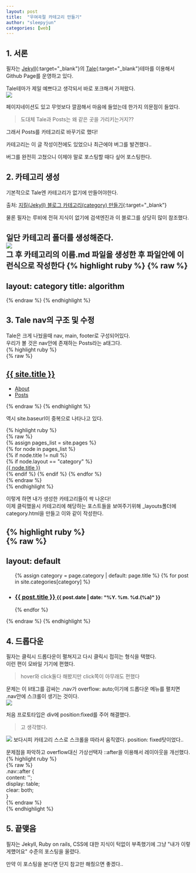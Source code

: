 ```yaml
---
layout: post
title:  "우여곡절 카테고리 만들기"
author: "sleepyjun"
categories: [web]
---
```

## 1. 서론
필자는 [Jekyll](https://jekyllrb-ko.github.io/){:target="_blank"}의 [Tale](https://github.com/chesterhow/tale/){:target="_blank"}테마를 이용해서 Github Page를 운영하고 있다.

Tale테마가 제일 예쁘다고 생각되서 바로 포크해서 가져왔다.  
<img src="/assets/images/2019-08-15-how-to-make-category/tale.JPG" />

페이지네이션도 있고 무엇보다 깔끔해서 마음에 들었는데 한가지 의문점이 들었다.  
> 도대체 Tale과 Posts는 왜 같은 곳을 가리키는거지??

그래서 Posts를 카테고리로 바꾸기로 했다!

카테고리는 이 글 작성이전에도 있었으나 최근에야 버그를 발견했다..  

버그를 완전히 고쳤으니 이제야 말로 포스팅할 때다 싶어 포스팅한다.

## 2. 카테고리 생성
기본적으로 Tale엔 카테고리가 없기에 만들어야한다.  

출처: [지킬(Jekyll) 블로그 카테고리(category) 만들기](https://devyurim.github.io/development%20environment/github%20blog/2018/08/07/blog-6.html){:target="_blank"}  

물론 필자는 루비에 전혀 지식이 없기에 검색엔진과 이 블로그를 상당히 많이 참조했다.  

일단 카테고리 폴더를 생성해준다.  
<img src="/assets/images/2019-08-15-how-to-make-category/category.JPG" />  
그 후 카테고리의 이름.md 파일을 생성한 후 파일안에 이런식으로 작성한다
{% highlight ruby %}
{% raw %}
---
layout: category
title: algorithm
---
{% endraw %}
{% endhighlight %}




## 3. Tale nav의 구조 및 수정
Tale은 크게 나눴을때 nav, main, footer로 구성되어있다.  
우리가 볼 것은 nav안에 존재하는 Posts라는 a태그다.  
{% highlight ruby %}  
{% raw %}  
<nav class="nav">  
	<div class="nav-container">  
		<a href="{{ site.baseurl }}/">  
			<h2 class="nav-title">{{ site.title }}</h2>  
		</a>  
		<ul>  
			<li><a href="{{ '/about' | prepend: site.baseurl }}">About</a></li>  
			<li><a href="{{ site.baseurl }}/">Posts</a></li>
			</ul>  
	</div>  
</nav>  
{% endraw %}  
{% endhighlight %}  

역시 site.baseurl이 중복으로 나타나고 있다.  

{% highlight ruby %}  
{% raw %}  
{% assign pages_list = site.pages %}   
	{% for node in pages_list %}  
	{% if node.title != null %}  
	{% if node.layout == "category" %}  
		<a class="category-link {% if page.url == node.url %} active{% endif %}" href="{{ site.baseurl }}{{ node.url }}">{{ node.title }}</a>  
	{% endif %} {% endif %} {% endfor %}  
{% endraw %}  
{% endhighlight %}  
  
이렇게 하면 내가 생성한 카테고리들이 싹 나온다!  
이제 클릭했을시 카테고리에 해당하는 포스트들을 보여주기위해 _layouts폴더에 category.html을 만들고 이와 같이 작성한다.  

{% highlight ruby %}  
{% raw %}  
---  
layout: default  
---  
<ul class="posts-list">  
	{% assign category = page.category | default: page.title %}  
	{% for post in site.categories[category] %}  
		<li>  
			<h3>  
				<a href="{{ site.baseurl }}{{ post.url }}">  
					{{ post.title }}  
				</a>  
			<small>{{ post.date | date: "%Y. %m. %d.(%a)" }}</small>  
			</h3>  
		</li>  
	{% endfor %}  
</ul>  
{% endraw %}
{% endhighlight %}

## 4. 드롭다운
필자는 클릭시 드롭다운이 펼쳐지고 다시 클릭시 접히는 형식을 택했다.  
이런 편이 모바일 기기에 편했다.  
>hover와 click둘다 해봤지만 click쪽이 아무래도 편했다

문제는 이 li태그를 감싸는 .nav가 overflow: auto;이기에 드롭다운 메뉴를 펼치면 .nav안에 스크롤이 생기는 것이다.  
<img src="/assets/images/2019-08-15-how-to-make-category/scroll.JPG"/>

처음 프로토타입은 div에 position:fixed를 주어 해결했다.
>고 생각했다.  
<img src="/assets/images/2019-08-15-how-to-make-category/fixed.JPG"/>
보다시피 카테고리 스스로 스크롤을 따라서 움직였다. position: fixed탓이었다..  

문제점을 파악하고 overflow대신 가상선택자 ::after을 이용해서 레이아웃을 개선했다.  
{% highlight ruby %}  
{% raw %}  
.nav::after {  
    content: '';  
    display: table;  
    clear: both;  
}  
{% endraw %}  
{% endhighlight %}  



## 5. 끝맺음
필자는 Jekyll, Ruby on rails, CSS에 대한 지식이 턱없이 부족했기에 그냥 "내가 이렇게헀어요" 수준의 포스팅을 올렸다.  

만약 이 포스팅을 본다면 단지 참고만 해줬으면 좋겠다..
